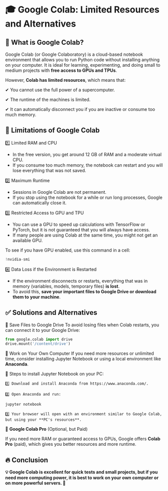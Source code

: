 # 🎓 Google Colab: Limited Resources and Alternatives
## 📌 What is Google Colab?
Google Colab (or Google Colaboratory) is a cloud-based notebook environment that allows you to run Python code without installing anything on your computer. It is ideal for learning, experimenting, and doing small to medium projects with **free access to GPUs and TPUs**.

However, **Colab has limited resources**, which means that:

✔ You cannot use the full power of a supercomputer.

✔ The runtime of the machines is limited.

✔ It can automatically disconnect you if you are inactive or consume too much memory.

## 🔴 Limitations of Google Colab
1️⃣ Limited RAM and CPU
- In the free version, you get around 12 GB of RAM and a moderate virtual CPU.
- If you consume too much memory, the notebook can restart and you will lose everything that was not saved.

2️⃣ Maximum Runtime
- Sessions in Google Colab are not permanent.
- If you stop using the notebook for a while or run long processes, Google can automatically close it.

3️⃣ Restricted Access to GPU and TPU
- You can use a GPU to speed up calculations with TensorFlow or PyTorch, but it is not guaranteed that you will always have access.
- If many people are using Colab at the same time, you might not get an available GPU.

To see if you have GPU enabled, use this command in a cell:

``` python
!nvidia-smi
```

4️⃣ Data Loss if the Environment is Restarted
- If the environment disconnects or restarts, everything that was in memory (variables, models, temporary files) **is lost**.
- To avoid this, **save your important files to Google Drive or download them to your machine**.

## ✅ Solutions and Alternatives
🔹 Save Files to Google Drive
To avoid losing files when Colab restarts, you can connect it to your Google Drive:
``` python
from google.colab import drive
drive.mount('/content/drive')
```

🔹 Work on Your Own Computer
If you need more resources or unlimited time, consider installing Jupyter Notebook or using a local environment like **Anaconda**.

📌 Steps to install Jupyter Notebook on your PC:

    1️⃣ Download and install Anaconda from https://www.anaconda.com/.

    2️⃣ Open Anaconda and run:

``` python
jupyter notebook
```

    3️⃣ Your browser will open with an environment similar to Google Colab, but using your **PC's resources**.

🔹 **Google Colab Pro** (Optional, but Paid)

If you need more RAM or guaranteed access to GPUs, Google offers **Colab Pro** (paid), which gives you better resources and more runtime.

## 🔥 Conclusion
**💡 Google Colab is excellent for quick tests and small projects, but if you need more computing power, it is best to work on your own computer or on more powerful servers. 🚀**